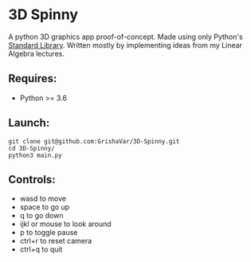 # 3D Spinny
A python 3D graphics app proof-of-concept. Made using only Python's [Standard Library](https://docs.python.org/3/library/index.html).
Written mostly by implementing ideas from my Linear Algebra lectures.

## Requires:
- Python >= 3.6

## Launch:
```
git clone git@github.com:GrishaVar/3D-Spinny.git
cd 3D-Spinny/
python3 main.py
```

## Controls:
- wasd to move
- space to go up
- q to go down
- ijkl or mouse to look around
- p to toggle pause
- ctrl+r to reset camera
- ctrl+q to quit

